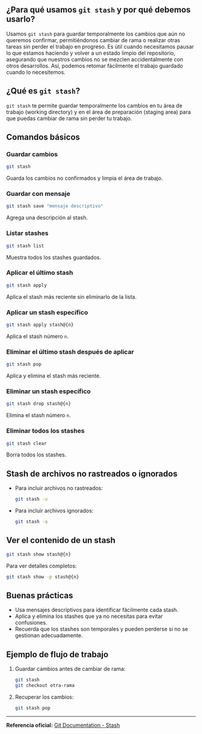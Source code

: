 ## ¿Para qué usamos `git stash` y por qué debemos usarlo?

Usamos `git stash` para guardar temporalmente los cambios que aún no queremos confirmar, permitiéndonos cambiar de rama o realizar otras tareas sin perder el trabajo en progreso. Es útil cuando necesitamos pausar lo que estamos haciendo y volver a un estado limpio del repositorio, asegurando que nuestros cambios no se mezclen accidentalmente con otros desarrollos. Así, podemos retomar fácilmente el trabajo guardado cuando lo necesitemos.

## ¿Qué es `git stash`?

`git stash` te permite guardar temporalmente los cambios en tu área de trabajo (working directory) y en el área de preparación (staging area) para que puedas cambiar de rama sin perder tu trabajo.

## Comandos básicos

### Guardar cambios

```bash
git stash
```

Guarda los cambios no confirmados y limpia el área de trabajo.

### Guardar con mensaje

```bash
git stash save "mensaje descriptivo"
```

Agrega una descripción al stash.

### Listar stashes

```bash
git stash list
```

Muestra todos los stashes guardados.

### Aplicar el último stash

```bash
git stash apply
```

Aplica el stash más reciente sin eliminarlo de la lista.

### Aplicar un stash específico

```bash
git stash apply stash@{n}
```

Aplica el stash número `n`.

### Eliminar el último stash después de aplicar

```bash
git stash pop
```

Aplica y elimina el stash más reciente.

### Eliminar un stash específico

```bash
git stash drop stash@{n}
```

Elimina el stash número `n`.

### Eliminar todos los stashes

```bash
git stash clear
```

Borra todos los stashes.

## Stash de archivos no rastreados o ignorados

- Para incluir archivos no rastreados:
  ```bash
  git stash -u
  ```
- Para incluir archivos ignorados:
  ```bash
  git stash -a
  ```

## Ver el contenido de un stash

```bash
git stash show stash@{n}
```

Para ver detalles completos:

```bash
git stash show -p stash@{n}
```

## Buenas prácticas

- Usa mensajes descriptivos para identificar fácilmente cada stash.
- Aplica y elimina los stashes que ya no necesitas para evitar confusiones.
- Recuerda que los stashes son temporales y pueden perderse si no se gestionan adecuadamente.

## Ejemplo de flujo de trabajo

1. Guardar cambios antes de cambiar de rama:
   ```bash
   git stash
   git checkout otra-rama
   ```
2. Recuperar los cambios:
   ```bash
   git stash pop
   ```

---

**Referencia oficial:** [Git Documentation - Stash](https://git-scm.com/docs/git-stash)
